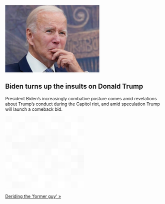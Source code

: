 
![Biden turns up the insults on Donald Trump](./20220731115849.png)
## Biden turns up the insults on Donald Trump

President Biden’s increasingly combative posture comes amid revelations about Trump’s conduct during the Capitol riot, and amid speculation Trump will launch a comeback bid.

![pic](../square_bg.png)

[Deriding the 'former guy' »](https://www.yahoo.com/news/biden-no-longer-shy-singling-125604288.html)
